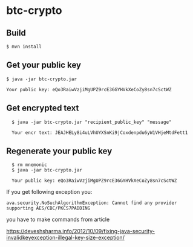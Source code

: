 # btc-crypto

Build
-----

    $ mvn install

Get your public key
------ 
    $ java -jar btc-crypto.jar
    
    Your public key: eQo3RaiwVzjiMgUPZ9rcE36GYHVkXeCoZy8sn7cSctWZ


Get encrypted text
-----
      $ java -jar btc-crypto.jar "recipient_public_key" "message"
      
      Your encr text: JEAJHELy8i4uLVhUYXSnKi9jCoxdenpdu6yW1VHjeMtdFett1


Regenerate your public key
-----
      $ rm mnemonic 
      $ java -jar btc-crypto.jar 
      
      Your public key: eQo3RaiwVzjiMgUPZ9rcE36GYHVkXeCoZy8sn7cSctWZ
      


If you get following exception you:
    
    ava.security.NoSuchAlgorithmException: Cannot find any provider supporting AES/CBC/PKCS7PADDING

you have to make commands from article

https://deveshsharma.info/2012/10/09/fixing-java-security-invalidkeyexception-illegal-key-size-exception/

